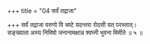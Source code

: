 +++
title = "04 सर्वं तद्राजा"

+++
सर्वं तद्राजा वरुणो वि चष्टे यदन्तरा रोदसी यत् परस्तात्।  
सङ्ख्याता अस्य निमिषो जनानामक्षान्न श्वघ्नी भुवना मिमीते ॥ ५ ॥